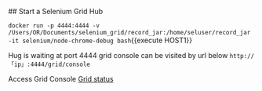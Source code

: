 ## Start a Selenium Grid Hub

`docker run -p 4444:4444 -v /Users/OR/Documents/selenium_grid/record_jar:/home/seluser/record_jar -it selenium/node-chrome-debug bash`{{execute HOST1}}

Hug is waiting at port 4444
grid console can be visited by url below
`http://「ip」:4444/grid/console`

Access Grid Console 
[Grid status](https://[[HOST_SUBDOMAIN]]-4444-[[KATACODA_HOST]].environments.katacoda.com/grid/console)
